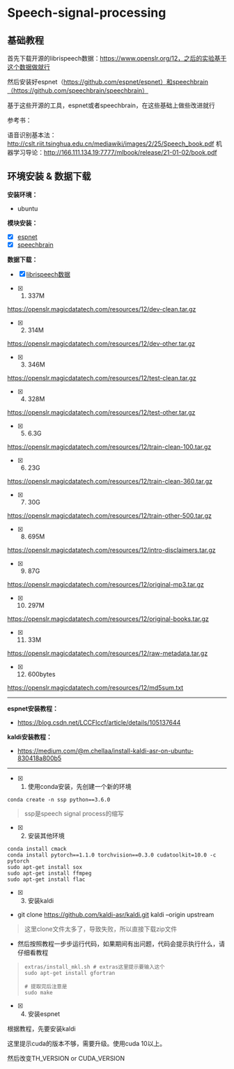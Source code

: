 # Speech-signal-processing

## **基础教程**

首先下载开源的librispeech数据：https://www.openslr.org/12，之后的实验基于这个数据做就行

然后安装好espnet（https://github.com/espnet/espnet）和speechbrain（https://github.com/speechbrain/speechbrain）

基于这些开源的工具，espnet或者speechbrain，在这些基础上做些改进就行

参考书：

语音识别基本法：http://cslt.riit.tsinghua.edu.cn/mediawiki/images/2/25/Speech_book.pdf
机器学习导论：http://166.111.134.19:7777/mlbook/release/21-01-02/book.pdf

## 环境安装 & 数据下载

**安装环境：**

- ubuntu

**模块安装：**

- [x] [espnet](https://github.com/espnet/espnet)
- [x] [speechbrain](https://github.com/speechbrain/speechbrain)

**数据下载：**

- [x] [librispeech数据](https://www.openslr.org/12)

- [x] 1. 337M

https://openslr.magicdatatech.com/resources/12/dev-clean.tar.gz

- [x] 2. 314M

https://openslr.magicdatatech.com/resources/12/dev-other.tar.gz

- [x] 3. 346M

https://openslr.magicdatatech.com/resources/12/test-clean.tar.gz

- [x] 4. 328M

https://openslr.magicdatatech.com/resources/12/test-other.tar.gz

- [x] 5. 6.3G

https://openslr.magicdatatech.com/resources/12/train-clean-100.tar.gz

- [x] 6. 23G

https://openslr.magicdatatech.com/resources/12/train-clean-360.tar.gz

- [x] 7. 30G

https://openslr.magicdatatech.com/resources/12/train-other-500.tar.gz

- [x] 8. 695M

https://openslr.magicdatatech.com/resources/12/intro-disclaimers.tar.gz

- [x] 9. 87G

https://openslr.magicdatatech.com/resources/12/original-mp3.tar.gz

- [x] 10. 297M

https://openslr.magicdatatech.com/resources/12/original-books.tar.gz

- [x] 11. 33M

https://openslr.magicdatatech.com/resources/12/raw-metadata.tar.gz

- [x] 12. 600bytes

https://openslr.magicdatatech.com/resources/12/md5sum.txt

****

**espnet安装教程：**

- https://blog.csdn.net/LCCFlccf/article/details/105137644

**kaldi安装教程：**

- https://medium.com/@m.chellaa/install-kaldi-asr-on-ubuntu-830418a800b5

****

- [x] 1. 使用conda安装，先创建一个新的环境

```
conda create -n ssp python==3.6.0
```

> ssp是speech signal process的缩写

- [x] 2. 安装其他环境

```
conda install cmack
conda install pytorch==1.1.0 torchvision==0.3.0 cudatoolkit=10.0 -c pytorch
sudo apt-get install sox
sudo apt-get install ffmpeg
sudo apt-get install flac
```

- [x] 3. 安装kaldi

- git clone https://github.com/kaldi-asr/kaldi.git kaldi –origin upstream

> 这里clone文件太多了，导致失败，所以直接下载zip文件

- 然后按照教程一步步运行代码，如果期间有出问题，代码会提示执行什么，请仔细看教程

> ```
> extras/install_mkl.sh # extras这里提示要输入这个
> sudo apt-get install gfortran
> 
> # 提取完后注意是
> sudo make
> ```

- [x] 4. 安装espnet

根据教程，先要安装kaldi

这里提示cuda的版本不够，需要升级。使用cuda 10以上。

然后改变TH_VERSION or CUDA_VERSION

